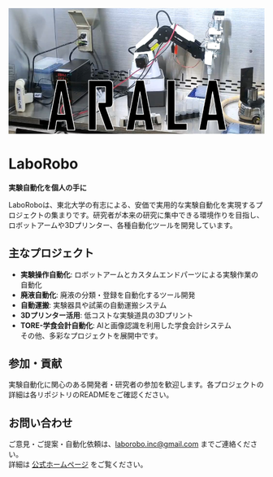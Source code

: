 ![topimage](image/topimage.png)
# LaboRobo

**実験自動化を個人の手に**

LaboRoboは、東北大学の有志による、安価で実用的な実験自動化を実現するプロジェクトの集まりです。研究者が本来の研究に集中できる環境作りを目指し、ロボットアームや3Dプリンター、各種自動化ツールを開発しています。

## 主なプロジェクト

- **実験操作自動化**: ロボットアームとカスタムエンドパーツによる実験作業の自動化
- **廃液自動化**: 廃液の分類・登録を自動化するツール開発
- **自動運搬**: 実験器具や試薬の自動運搬システム
- **3Dプリンター活用**: 低コストな実験道具の3Dプリント
- **TORE-学食会計自動化**: AIと画像認識を利用した学食会計システム  
その他、多彩なプロジェクトを展開中です。

## 参加・貢献

実験自動化に関心のある開発者・研究者の参加を歓迎します。各プロジェクトの詳細は各リポジトリのREADMEをご確認ください。

## お問い合わせ

ご意見・ご提案・自動化依頼は、[laborobo.inc@gmail.com](mailto:laborobo.inc@gmail.com) までご連絡ください。  
詳細は [公式ホームページ](https://labo-robo.jp/) をご覧ください。
